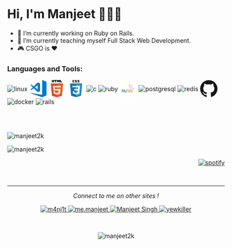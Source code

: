 # Hi, I'm Manjeet 👋:man_technologist:

- 🔭  I’m currently working on Ruby on Rails.
- 🌱  I’m currently teaching myself Full Stack Web Development.
- :video_game:  CSGO is :heart:

### Languages and Tools:
<p align="left">
  <img align="center" src="https://devicons.github.io/devicon/devicon.git/icons/linux/linux-original.svg" alt="linux" width="40" height="40"/>
  <img align="center" alt="Visual Studio Code" width="40" height="40" src="https://raw.githubusercontent.com/github/explore/80688e429a7d4ef2fca1e82350fe8e3517d3494d/topics/visual-studio-code/visual-studio-code.png" />
  <img align="center" alt="HTML5" width="40" height="40" src="https://raw.githubusercontent.com/github/explore/80688e429a7d4ef2fca1e82350fe8e3517d3494d/topics/html/html.png" />
  <img align="center" alt="CSS3" width="40" height="40" src="https://raw.githubusercontent.com/github/explore/80688e429a7d4ef2fca1e82350fe8e3517d3494d/topics/css/css.png" />
  <img align="center" alt="c" src="https://devicons.github.io/devicon/devicon.git/icons/c/c-original.svg" width="40" height="40" />
  <img align="center" src="https://devicons.github.io/devicon/devicon.git/icons/ruby/ruby-original-wordmark.svg" alt="ruby" width="40" height="40"/>
  <img align="center" alt="MySQL" width="40" height="40" src="https://raw.githubusercontent.com/github/explore/80688e429a7d4ef2fca1e82350fe8e3517d3494d/topics/mysql/mysql.png" />
  <img align="center" alt="postgresql" src="https://devicons.github.io/devicon/devicon.git/icons/postgresql/postgresql-original-wordmark.svg" width="40" height="40" /> 
  <img align="center" src="https://devicons.github.io/devicon/devicon.git/icons/redis/redis-original-wordmark.svg" alt="redis" width="40" height="40"/>
  <img align="center" alt="GitHub" width="40" height="40" src="https://raw.githubusercontent.com/github/explore/78df643247d429f6cc873026c0622819ad797942/topics/github/github.png" />
  <img align="center" src="https://devicons.github.io/devicon/devicon.git/icons/docker/docker-original-wordmark.svg" alt="docker" width="40" height="40"/>
  <img align="center" alt="rails" src="https://devicons.github.io/devicon/devicon.git/icons/rails/rails-original-wordmark.svg"  width="40" height="40" /> 
</p>

<br/><br/>
<p>
  <p align="left">
    <p> 
      <img src="https://github-readme-stats.vercel.app/api/top-langs/?username=manjeet2k&layout=compact&hide=html" alt="manjeet2k" />
    </p>
    <p>
      <img src="https://github-readme-stats.vercel.app/api?username=manjeet2k&show_icons=true" alt="manjeet2k" />
    </p>
  </p>
  <p align="right">
    <a target="_blank" href="https://spotify-github-profile.vercel.app/api/view?uid=21kjrorsk352ibi23pbhjcbaa&redirect=true)">
      <img alt="spotify" width="235px" src="https://spotify-github-profile.vercel.app/api/view?uid=21kjrorsk352ibi23pbhjcbaa&cover_image=false" />
    </a>
  </p>
</p>

<br/>

<hr/>

<p align="center"><i>Connect to me on other sites !</i></p>

<p align="center">
  <a href="https://fb.com/m4nj1t" target="blank">
    <img  src="https://cdn.jsdelivr.net/npm/simple-icons@3.0.1/icons/facebook.svg" alt="m4nj1t"  width="30px" />
  </a><span> </span>
  <a href="https://instagram.com/me.manjeet" target="blank">
    <img  src="https://cdn.jsdelivr.net/npm/simple-icons@3.0.1/icons/instagram.svg" alt="me.manjeet"  width="30px" />
  </a><span> </span>
  <a href="https://www.linkedin.com/in/manjeet-singh-4967931a4/" target="blank">
    <img  src="https://cdn.jsdelivr.net/npm/simple-icons@3.0.1/icons/linkedin.svg" alt="Manjeet Singh"  width="30px" />
  </a><span> </span>
  <a href="https://steamcommunity.com/id/yewkiller/" target="blank">
   <img src="https://cdn.jsdelivr.net/npm/simple-icons@3.0.1/icons/steam.svg" alt="yewkiller"  width="30px" />
  </a><span> </span>
</p>

<br/>

<p align="center"> <img src="https://komarev.com/ghpvc/?username=manjeet2k" alt="manjeet2k" /> </p>

